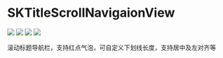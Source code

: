 # SKTitleScrollNavigaionView

![](https://img.shields.io/badge/platform-iOS-green.svg)
![](https://img.shields.io/badge/pod-v1.6.0.beta.1-blue.svg)
![](https://img.shields.io/badge/language-Swift-purple.svg)
![](https://img.shields.io/badge/moduleVersion-v0.2.0-red.svg)

滚动标题导航栏，支持红点气泡，可自定义下划线长度，支持居中及左对齐等